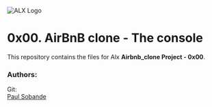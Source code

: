 ![ALX Logo](https://www.alxafrica.com/wp-content/uploads/2022/01/header-logo.png) 
# 0x00. AirBnB clone - The console  

This repository contains the files for Alx **Airbnb_clone Project - 0x00**.

### Authors:  

Git: <br>[Paul Sobande](https://github.com/paotec22)

